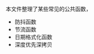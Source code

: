 <!--
 * @Author: your name
 * @Date: 2021-05-07 10:10:21
 * @LastEditTime: 2021-05-07 10:10:22
 * @LastEditors: Please set LastEditors
 * @Description: In User Settings Edit
 * @FilePath: \html\tools\Commonfunc.md
-->

本文件整理了某些常见的公共函数，

* 防抖函数
* 节流函数
* 日期格式化函数
* 深度优先深拷贝
